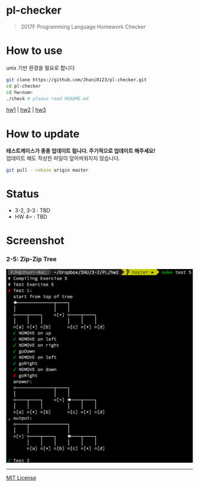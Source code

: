 # pl-checker
> 2017F Programming Language Homework Checker

# How to use
unix 기반 환경을 필요로 합니다
```bash
git clone https://github.com/Jhuni0123/pl-checker.git
cd pl-checker
cd hw<num>
./check # please read README.md
```
[hw1](hw1) | [hw2](hw2) | [hw3](hw3)

# How to update
**테스트케이스가 종종 업데이트 됩니다. 주기적으로 업데이트 해주세요!** <br>
업데이트 해도 작성한 파일이 덮어씌워지지 않습니다.
```bash
git pull --rebase origin master
```

# Status
- 3-2, 3-3 : TBD
- HW 4~ : TBD

# Screenshot
### 2-5: Zip-Zip Tree
![2-5](img/PL_2-5.png)

---
[MIT License](LICENSE)
